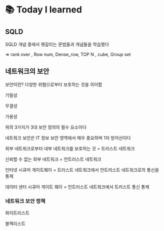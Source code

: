 # 📚 Today I learned

## SQLD

SQLD 개념 중에서 헷갈리는 문법들과 개념들을 학습했다 

=> rank over , Row num, Dense_row, TOP N , cube, Group set

## 네트워크의 보안

보안이란? 다양한 위협으로부터 보호하는 것을 의미함

기밀성

무결성

가용성

위의 3가지가 3대 보안 정의의 필수 요소이다

네트워크 보안은 IT 정보 보안 영역에서 매우 중요하며 1차 방어선이다

외부 네트워크로부터 내부 네트워크를 보호하는 것 = 트러스트 네트워크

신뢰할 수 없는 외부 네트워크 = 언트러스트 네트워크

인터넷 시큐어 게이트웨이 = 트러스트 네트워크에서 언트러스트 네트워크로의 통신을 통제

데이터 센터 시큐어 게이트 웨이 = 언트러스트 네트워크에서 트러스트 통신 통제

### 네트워크 보안 정책

화이트리스트

블랙리스트



